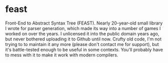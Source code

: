 # feast
Front-End to Abstract Syntax Tree (FEAST).  Nearly 20-year-old small library I wrote for parser generation, which made its way into a number of games I worked on over the years.  I unlicensed it into the public domain years ago, but never bothered uploading it to Github until now.  Crufty old code, I'm not trying to to maintain it any more (please don't contact me for support), but it's battle-tested enough to be useful in some contexts.  You'll probably have to mess with it to make it work with modern compilers.
